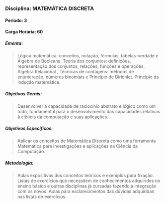 ### Disciplina: MATEMÁTICA DISCRETA
#### Periodo: 3
#### Carga Horária: 60
##### Ementa:
>Lógica matemática: conceitos, notação, fórmulas, tabelas-verdade e Álgebra de Booleana. Teoria dos conjuntos: definições, representação dos conjuntos, relações, funções e operações. Álgebra Relacional , Técnicas de contagens: métodos de enumeração, números binomiais e Princípio de Dirichlet. Principio da indução matemática.
##### Objetivos Gerais:
>Desenvolver a capacidade de raciocínio abstrato e lógico como um todo, fundamental para o desenvolvimento das capacidades relativas à ciência da computação e suas aplicações.
##### Objetivos Específicos:
>Aplicar os conceitos de Matemática Discreta como uma ferramenta Matemática para investigações e aplicações na Ciência da Computação.
##### Metodologia:
>Aulas expositivas dos conceitos teóricos e exemplos para fixação. Listas de exercícios que necessitem de conhecimentos adquiridos no ensino básico e outras disciplinas já cursadas fazendo a integração com os novos. Aulas para esclarecimentos das dúvidas adquiridas nas listas de exercícios.